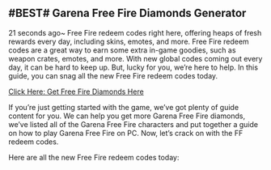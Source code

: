 ## #BEST# Garena Free Fire Diamonds Generator 



21 seconds ago~ Free Fire redeem codes right here, offering heaps of fresh rewards every day, including skins, emotes, and more. Free Fire redeem codes are a great way to earn some extra in-game goodies, such as weapon crates, emotes, and more. With new global codes coming out every day, it can be hard to keep up. But, lucky for you, we’re here to help. In this guide, you can snag all the new Free Fire redeem codes today.



[Click Here: Get Free Fire Diamonds Here
](https://appbitly.com/Free-Fire-Diamonds)

If you’re just getting started with the game, we’ve got plenty of guide content for you. We can help you get more Garena Free Fire diamonds, we’ve listed all of the Garena Free Fire characters and put together a guide on how to play Garena Free Fire on PC. Now, let’s crack on with the FF redeem codes.

Here are all the new Free Fire redeem codes today:
